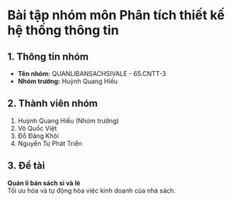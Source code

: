 # Bài tập nhóm môn Phân tích thiết kế hệ thống thông tin
## 1. Thông tin nhóm
- **Tên nhóm:** QUANLIBANSACHSIVALE - 65.CNTT-3  
- **Nhóm trưởng:** Huỳnh Quang Hiếu 
## 2. Thành viên nhóm
1. Huỳnh Quang Hiếu (Nhóm trưởng)  
2. Võ Quốc Việt 
3. Đỗ Đăng Khôi
4. Nguyễn Tự Phát Triển
## 3. Đề tài
**Quản lí bán sách sỉ và lẻ**  
Tối ưu hóa và tự động hóa việc kinh doanh của nhà sách.
